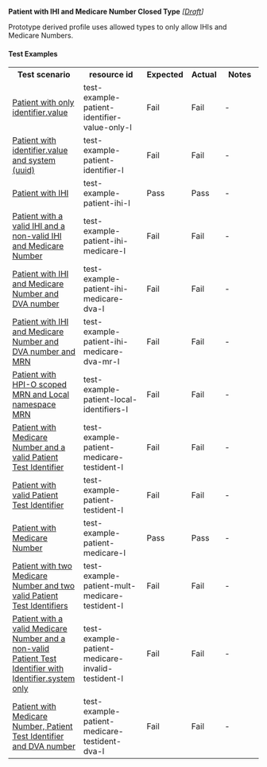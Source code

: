 **Patient with IHI and Medicare Number Closed Type** *[[Draft](http://hl7.org/fhir/r4/valueset-publication-status.html)]*

Prototype derived profile uses allowed types to only allow IHIs and Medicare Numbers.

#### Test Examples

<table class="list" style="width:100%">
    <colgroup>
       <col span="1" style="width: 24%;"/>
       <col span="1" style="width: 25%;"/>
       <col span="1" style="width: 10%;"/>
       <col span="1" style="width: 10%;"/>
       <col span="1" style="width: 15%;"/>
    </colgroup>
	<tbody>
      <tr>
        <th>Test scenario</th>
        <th>resource id</th>
        <th>Expected</th>
        <th>Actual</th>
		<th>Notes</th>
      </tr>
      <tr>
        <td><a href="Patient-test-example-patient-identifier-value-only-l.html">Patient with only identifier.value</a></td>
        <td>test-example-patient-identifier-value-only-l</td>
        <td>Fail</td>
        <td>Fail</td>
        <td>-</td>
      </tr>
      <tr>
        <td><a href="Patient-test-example-patient-identifier-l.html">Patient with identifier.value and system (uuid)</a></td>
        <td>test-example-patient-identifier-l</td>
        <td>Fail</td>
        <td>Fail</td>
        <td>-</td>
      </tr>
      <tr>
        <td><a href="Patient-test-example-patient-ihi-l.html">Patient with IHI</a></td>
        <td>test-example-patient-ihi-l</td>
        <td>Pass</td>
        <td>Pass</td>
        <td>-</td>
      </tr>
      <tr>
        <td><a href="Patient-test-example-patient-ihi-medicare-l.html">Patient with a valid IHI and a non-valid IHI and Medicare Number</a></td>
        <td>test-example-patient-ihi-medicare-l</td>
        <td>Fail</td>
        <td>Fail</td>
        <td>-</td>
      </tr>
      <tr>
        <td><a href="Patient-test-example-patient-ihi-medicare-dva-l.html">Patient with IHI and Medicare Number and DVA number</a></td>
        <td>test-example-patient-ihi-medicare-dva-l</td>
        <td>Fail</td>
        <td>Fail</td>
        <td>-</td>
      </tr>
      <tr>
        <td><a href="Patient-test-example-patient-ihi-medicare-dva-mr-l.html">Patient with IHI and Medicare Number and DVA number and MRN</a></td>
        <td>test-example-patient-ihi-medicare-dva-mr-l</td>
        <td>Fail</td>
        <td>Fail</td>
        <td>-</td>
      </tr>
      <tr>
        <td><a href="Patient-test-example-patient-local-identifiers-l.html">Patient with HPI-O scoped MRN and Local namespace MRN</a></td>
        <td>test-example-patient-local-identifiers-l</td>
        <td>Fail</td>
        <td>Fail</td>
        <td>-</td>
      </tr>
      <tr>
        <td><a href="Patient-test-example-patient-medicare-testident-l.html">Patient with Medicare Number and a valid Patient Test Identifier</a></td>
        <td>test-example-patient-medicare-testident-l</td>
        <td>Fail</td>
        <td>Fail</td>
        <td>-</td>
      </tr>
      <tr>
        <td><a href="Patient-test-example-patient-testident-l.html">Patient with valid Patient Test Identifier</a></td>
        <td>test-example-patient-testident-l</td>
        <td>Fail</td>
        <td>Fail</td>
        <td>-</td>
      </tr>
      <tr>
        <td><a href="Patient-test-example-patient-medicare-l.html">Patient with Medicare Number</a></td>
        <td>test-example-patient-medicare-l</td>
        <td>Pass</td>
        <td>Pass</td>
        <td>-</td>
      </tr>
      <tr>
        <td><a href="Patient-test-example-patient-mult-medicare-testident-l.html">Patient with two Medicare Number and two valid Patient Test Identifiers</a></td>
        <td>test-example-patient-mult-medicare-testident-l</td>
        <td>Fail</td>
        <td>Fail</td>
        <td>-</td>
      </tr>
      <tr>
        <td><a href="Patient-test-example-patient-medicare-invalid-testident-l.html">Patient with a valid Medicare Number and a non-valid Patient Test Identifier with Identifier.system only</a></td>
        <td>test-example-patient-medicare-invalid-testident-l</td>
        <td>Fail</td>
        <td>Fail</td>
        <td>-</td>
      </tr>
      <tr>
        <td><a href="Patient-test-example-patient-medicare-testident-dva-l.html">Patient with Medicare Number, Patient Test Identifier and DVA number</a></td>
        <td>test-example-patient-medicare-testident-dva-l</td>
        <td>Fail</td>
        <td>Fail</td>
        <td>-</td>
      </tr>
    </tbody>
</table>


